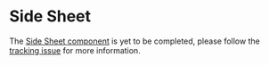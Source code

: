 # Side Sheet

The [Side Sheet component](https://material.io/go/design-sheets-side) is yet to be completed, please follow the [tracking issue](https://github.com/material-components/material-components-web/issues/2665) for more information.

